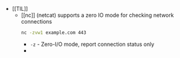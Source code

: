 - [[TIL]]
	- [[nc]] (netcat) supports a zero IO mode for checking network connections
	  ``` bash
	  nc -zvw1 example.com 443
	  ```
		- `-z` - Zero-I/O mode, report connection status only
		-